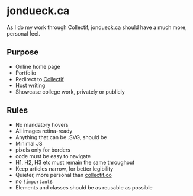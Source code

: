 jondueck.ca
===========
As I do my work through Collectif, jondueck.ca should have a much more, personal feel.

## Purpose
* Online home page
* Portfolio
* Redirect to [Collectif](http://www.collectif.co)
* Host writing
* Showcase college work, privately or publicly

## Rules
* No mandatory hovers
* All images retina-ready
* Anything that can be .SVG, should be
* Minimal JS
* pixels only for borders
* code must be easy to navigate
* H1, H2, H3 etc must remain the same throughout
* Keep articles narrow, for better legibility
* Quieter, more personal than [collectif.co](collectif.co)
* no `!important`s
* Elements and classes should be as reusable as possible
